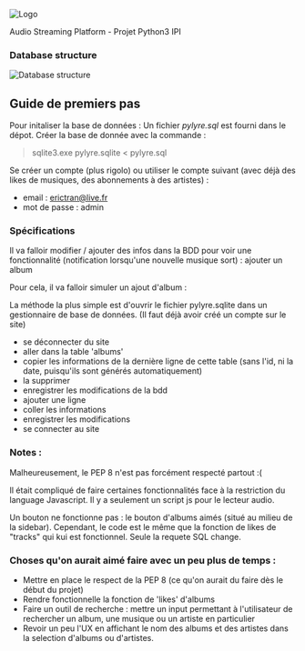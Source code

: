 ![Logo](https://i.ibb.co/XpnzsTk/Py-Lyre-Final-No-Color.png)


Audio Streaming Platform - Projet Python3 IPI

<h3> Database structure </h3>

![Database structure](https://i.ibb.co/1vyHVc9/draw-SQL-export-2020-10-20-10-16.png)

<h2> Guide de premiers pas </h2>

Pour initaliser la base de données : Un fichier *pylyre.sql* est fourni dans le dépot. Créer la base de donnée avec la commande : 
> sqlite3.exe pylyre.sqlite < pylyre.sql

Se créer un compte (plus rigolo) ou utiliser le compte suivant (avec déjà des likes de musiques, des abonnements à des artistes) :
* email : erictran@live.fr
* mot de passe : admin

<h3> Spécifications </h3>

Il va falloir modifier / ajouter des infos dans la BDD pour voir une fonctionnalité (notification lorsqu'une nouvelle musique sort) : ajouter un album

Pour cela, il va falloir simuler un ajout d'album :

La méthode la plus simple est d'ouvrir le fichier pylyre.sqlite dans un gestionnaire de base de données. (Il faut déjà avoir créé un compte sur le site)
  - se déconnecter du site
  - aller dans la table 'albums'
  - copier les informations de la dernière ligne de cette table (sans l'id, ni la date, puisqu'ils sont générés automatiquement)
  - la supprimer
  - enregistrer les modifications de la bdd
  - ajouter une ligne
  - coller les informations
  - enregistrer les modifications
  - se connecter au site
  
  <h3> Notes : </h3>
  Malheureusement, le PEP 8 n'est pas forcément respecté partout :(
  
  Il était compliqué de faire certaines fonctionnalités face à la restriction du language Javascript. Il y a seulement un script js pour le lecteur audio.
  
  Un bouton ne fonctionne pas : le bouton d'albums aimés (situé au milieu de la sidebar). Cependant, le code est le même que la fonction de likes de "tracks" qui kui est fonctionnel. Seule la requete SQL change.

<h3> Choses qu'on aurait aimé faire avec un peu plus de temps : </h3>

* Mettre en place le respect de la PEP 8 (ce qu'on aurait du faire dès le début du projet)
* Rendre fonctionnelle la fonction de 'likes' d'albums
* Faire un outil de recherche : mettre un input permettant à l'utilisateur de rechercher un album, une musique ou un artiste en particulier
* Revoir un peu l'UX en affichant le nom des albums et des artistes dans la selection d'albums ou d'artistes.
